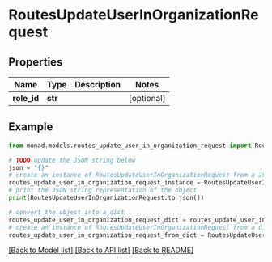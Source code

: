 # RoutesUpdateUserInOrganizationRequest


## Properties

Name | Type | Description | Notes
------------ | ------------- | ------------- | -------------
**role_id** | **str** |  | [optional] 

## Example

```python
from monad.models.routes_update_user_in_organization_request import RoutesUpdateUserInOrganizationRequest

# TODO update the JSON string below
json = "{}"
# create an instance of RoutesUpdateUserInOrganizationRequest from a JSON string
routes_update_user_in_organization_request_instance = RoutesUpdateUserInOrganizationRequest.from_json(json)
# print the JSON string representation of the object
print(RoutesUpdateUserInOrganizationRequest.to_json())

# convert the object into a dict
routes_update_user_in_organization_request_dict = routes_update_user_in_organization_request_instance.to_dict()
# create an instance of RoutesUpdateUserInOrganizationRequest from a dict
routes_update_user_in_organization_request_from_dict = RoutesUpdateUserInOrganizationRequest.from_dict(routes_update_user_in_organization_request_dict)
```
[[Back to Model list]](../README.md#documentation-for-models) [[Back to API list]](../README.md#documentation-for-api-endpoints) [[Back to README]](../README.md)



